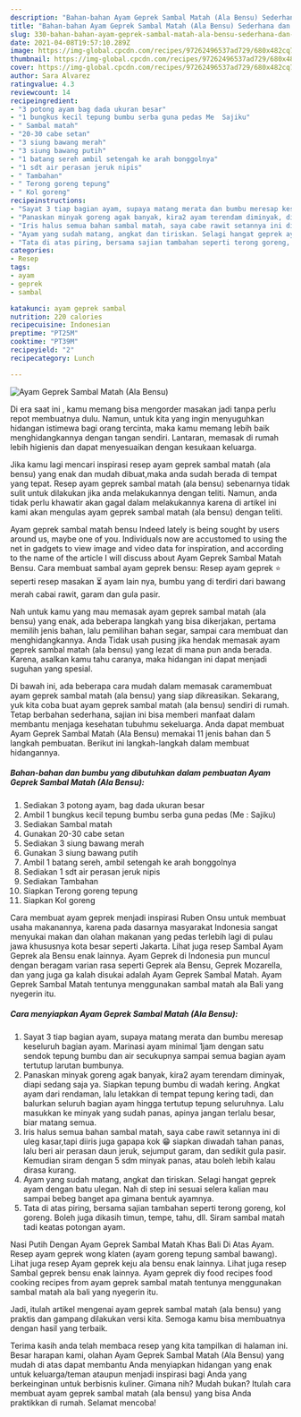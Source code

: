```yaml
---
description: "Bahan-bahan Ayam Geprek Sambal Matah (Ala Bensu) Sederhana dan Mudah Dibuat"
title: "Bahan-bahan Ayam Geprek Sambal Matah (Ala Bensu) Sederhana dan Mudah Dibuat"
slug: 330-bahan-bahan-ayam-geprek-sambal-matah-ala-bensu-sederhana-dan-mudah-dibuat
date: 2021-04-08T19:57:10.289Z
image: https://img-global.cpcdn.com/recipes/97262496537ad729/680x482cq70/ayam-geprek-sambal-matah-ala-bensu-foto-resep-utama.jpg
thumbnail: https://img-global.cpcdn.com/recipes/97262496537ad729/680x482cq70/ayam-geprek-sambal-matah-ala-bensu-foto-resep-utama.jpg
cover: https://img-global.cpcdn.com/recipes/97262496537ad729/680x482cq70/ayam-geprek-sambal-matah-ala-bensu-foto-resep-utama.jpg
author: Sara Alvarez
ratingvalue: 4.3
reviewcount: 14
recipeingredient:
- "3 potong ayam bag dada ukuran besar"
- "1 bungkus kecil tepung bumbu serba guna pedas Me  Sajiku"
- " Sambal matah"
- "20-30 cabe setan"
- "3 siung bawang merah"
- "3 siung bawang putih"
- "1 batang sereh ambil setengah ke arah bonggolnya"
- "1 sdt air perasan jeruk nipis"
- " Tambahan"
- " Terong goreng tepung"
- " Kol goreng"
recipeinstructions:
- "Sayat 3 tiap bagian ayam, supaya matang merata dan bumbu meresap keseluruh bagian ayam. Marinasi ayam minimal 1jam dengan satu sendok tepung bumbu dan air secukupnya sampai semua bagian ayam tertutup larutan bumbunya."
- "Panaskan minyak goreng agak banyak, kira2 ayam terendam diminyak, diapi sedang saja ya. Siapkan tepung bumbu di wadah kering. Angkat ayam dari rendaman, lalu letakkan di tempat tepung kering tadi, dan balurkan seluruh bagian ayam hingga tertutup tepung seluruhnya. Lalu masukkan ke minyak yang sudah panas, apinya jangan terlalu besar, biar matang semua."
- "Iris halus semua bahan sambal matah, saya cabe rawit setannya ini di uleg kasar,tapi diiris juga gapapa kok 😁 siapkan diwadah tahan panas, lalu beri air perasan daun jeruk, sejumput garam, dan sedikit gula pasir. Kemudian siram dengan 5 sdm minyak panas, atau boleh lebih kalau dirasa kurang."
- "Ayam yang sudah matang, angkat dan tiriskan. Selagi hangat geprek ayam dengan batu ulegan. Nah di step ini sesuai selera kalian mau sampai bebeg banget apa gimana bentuk ayamnya."
- "Tata di atas piring, bersama sajian tambahan seperti terong goreng, kol goreng. Boleh juga dikasih timun, tempe, tahu, dll. Siram sambal matah tadi keatas potongan ayam."
categories:
- Resep
tags:
- ayam
- geprek
- sambal

katakunci: ayam geprek sambal 
nutrition: 220 calories
recipecuisine: Indonesian
preptime: "PT25M"
cooktime: "PT39M"
recipeyield: "2"
recipecategory: Lunch

---
```



![Ayam Geprek Sambal Matah (Ala Bensu)](https://img-global.cpcdn.com/recipes/97262496537ad729/680x482cq70/ayam-geprek-sambal-matah-ala-bensu-foto-resep-utama.jpg)

Di era  saat ini , kamu memang bisa mengorder masakan jadi tanpa perlu repot membuatnya dulu. Namun, untuk kita yang ingin menyuguhkan hidangan istimewa bagi orang tercinta, maka kamu memang lebih baik menghidangkannya dengan tangan sendiri. Lantaran, memasak di rumah lebih higienis dan dapat menyesuaikan dengan kesukaan keluarga.

Jika kamu lagi mencari inspirasi resep ayam geprek sambal matah (ala bensu) yang enak dan mudah dibuat,maka anda sudah berada di tempat yang tepat. Resep ayam geprek sambal matah (ala bensu)  sebenarnya tidak sulit untuk dilakukan jika anda melakukannya dengan teliti. Namun, anda tidak perlu khawatir akan gagal dalam melakukannya 
karena di artikel ini kami akan mengulas ayam geprek sambal matah (ala bensu) dengan teliti.  

Ayam geprek sambal matah bensu Indeed lately is being sought by users around us, maybe one of you. Individuals now are accustomed to using the net in gadgets to view image and video data for inspiration, and according to the name of the article I will discuss about Ayam Geprek Sambal Matah Bensu. Cara membuat sambal ayam geprek bensu: Resep ayam geprek ⭐ seperti resep masakan ⏳ ayam lain nya, bumbu yang di terdiri dari bawang merah cabai rawit, garam dan gula pasir.

Nah untuk kamu yang mau memasak ayam geprek sambal matah (ala bensu) yang enak, ada beberapa langkah yang bisa dikerjakan, pertama memilih jenis bahan, lalu pemilihan bahan segar, sampai cara membuat dan menghidangkannya. Anda Tidak usah pusing jika hendak memasak ayam geprek sambal matah (ala bensu) yang lezat di mana pun anda berada. Karena, asalkan kamu  tahu caranya, maka hidangan ini dapat menjadi suguhan yang spesial.

Di bawah ini, ada beberapa cara mudah dalam memasak caramembuat ayam geprek sambal matah (ala bensu) yang siap dikreasikan. Sekarang, yuk kita coba buat ayam geprek sambal matah (ala bensu) sendiri di rumah. Tetap berbahan sederhana, sajian ini bisa memberi manfaat dalam membantu menjaga kesehatan tubuhmu sekeluarga. Anda dapat membuat Ayam Geprek Sambal Matah (Ala Bensu) memakai 11 jenis bahan dan 5 langkah pembuatan. Berikut ini langkah-langkah dalam membuat hidangannya.

<!--inarticleads1-->

##### Bahan-bahan dan bumbu yang dibutuhkan dalam pembuatan Ayam Geprek Sambal Matah (Ala Bensu):

1. Sediakan 3 potong ayam, bag dada ukuran besar
1. Ambil 1 bungkus kecil tepung bumbu serba guna pedas (Me : Sajiku)
1. Sediakan  Sambal matah
1. Gunakan 20-30 cabe setan
1. Sediakan 3 siung bawang merah
1. Gunakan 3 siung bawang putih
1. Ambil 1 batang sereh, ambil setengah ke arah bonggolnya
1. Sediakan 1 sdt air perasan jeruk nipis
1. Sediakan  Tambahan
1. Siapkan  Terong goreng tepung
1. Siapkan  Kol goreng


Cara membuat ayam geprek menjadi inspirasi Ruben Onsu untuk membuat usaha makanannya, karena pada dasarnya masyarakat Indonesia sangat menyukai makan dan olahan makanan yang pedas terlebih lagi di pulau jawa khususnya kota besar seperti Jakarta. Lihat juga resep Sambal Ayam Geprek ala Bensu enak lainnya. Ayam Geprek di Indonesia pun muncul dengan beragam varian rasa seperti Geprek ala Bensu, Geprek Mozarella, dan yang juga ga kalah disukai adalah Ayam Geprek Sambal Matah. Ayam Geprek Sambal Matah tentunya menggunakan sambal matah ala Bali yang nyegerin itu. 

<!--inarticleads2-->

##### Cara menyiapkan Ayam Geprek Sambal Matah (Ala Bensu):

1. Sayat 3 tiap bagian ayam, supaya matang merata dan bumbu meresap keseluruh bagian ayam. Marinasi ayam minimal 1jam dengan satu sendok tepung bumbu dan air secukupnya sampai semua bagian ayam tertutup larutan bumbunya.
1. Panaskan minyak goreng agak banyak, kira2 ayam terendam diminyak, diapi sedang saja ya. Siapkan tepung bumbu di wadah kering. Angkat ayam dari rendaman, lalu letakkan di tempat tepung kering tadi, dan balurkan seluruh bagian ayam hingga tertutup tepung seluruhnya. Lalu masukkan ke minyak yang sudah panas, apinya jangan terlalu besar, biar matang semua.
1. Iris halus semua bahan sambal matah, saya cabe rawit setannya ini di uleg kasar,tapi diiris juga gapapa kok 😁 siapkan diwadah tahan panas, lalu beri air perasan daun jeruk, sejumput garam, dan sedikit gula pasir. Kemudian siram dengan 5 sdm minyak panas, atau boleh lebih kalau dirasa kurang.
1. Ayam yang sudah matang, angkat dan tiriskan. Selagi hangat geprek ayam dengan batu ulegan. Nah di step ini sesuai selera kalian mau sampai bebeg banget apa gimana bentuk ayamnya.
1. Tata di atas piring, bersama sajian tambahan seperti terong goreng, kol goreng. Boleh juga dikasih timun, tempe, tahu, dll. Siram sambal matah tadi keatas potongan ayam.


Nasi Putih Dengan Ayam Geprek Sambal Matah Khas Bali Di Atas Ayam. Resep ayam geprek wong klaten (ayam goreng tepung sambal bawang). Lihat juga resep Ayam geprek keju ala bensu enak lainnya. Lihat juga resep Sambal geprek bensu enak lainnya. Ayam geprek diy food recipes food cooking recipes from ayam geprek sambal matah tentunya menggunakan sambal matah ala bali yang nyegerin itu. 

Jadi, itulah artikel mengenai  ayam geprek sambal matah (ala bensu)  yang praktis dan gampang dilakukan versi kita. Semoga kamu bisa membuatnya dengan hasil yang terbaik. 

Terima kasih anda telah membaca resep yang kita tampilkan di halaman ini. Besar harapan kami, olahan  Ayam Geprek Sambal Matah (Ala Bensu) yang mudah di atas dapat membantu Anda menyiapkan hidangan yang enak untuk keluarga/teman ataupun menjadi inspirasi bagi Anda yang berkeinginan untuk berbisnis kuliner. Gimana nih? Mudah bukan? Itulah cara membuat ayam geprek sambal matah (ala bensu) yang bisa Anda praktikkan di rumah. Selamat mencoba!

